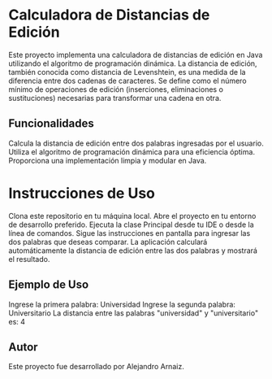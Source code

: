 # Calculadora de Distancias de Edición

Este proyecto implementa una calculadora de distancias de edición en Java utilizando el algoritmo de programación dinámica. La distancia de edición, también conocida como distancia de Levenshtein, es una medida de la diferencia entre dos cadenas de caracteres. Se define como el número mínimo de operaciones de edición (inserciones, eliminaciones o sustituciones) necesarias para transformar una cadena en otra.

## Funcionalidades

Calcula la distancia de edición entre dos palabras ingresadas por el usuario.
Utiliza el algoritmo de programación dinámica para una eficiencia óptima.
Proporciona una implementación limpia y modular en Java.

# Instrucciones de Uso
Clona este repositorio en tu máquina local.
Abre el proyecto en tu entorno de desarrollo preferido.
Ejecuta la clase Principal desde tu IDE o desde la línea de comandos.
Sigue las instrucciones en pantalla para ingresar las dos palabras que deseas comparar.
La aplicación calculará automáticamente la distancia de edición entre las dos palabras y mostrará el resultado.

## Ejemplo de Uso

Ingrese la primera palabra:
Universidad
Ingrese la segunda palabra:
Universitario
La distancia entre las palabras "universidad" y "universitario" es: 4

## Autor
Este proyecto fue desarrollado por Alejandro Arnaiz.
